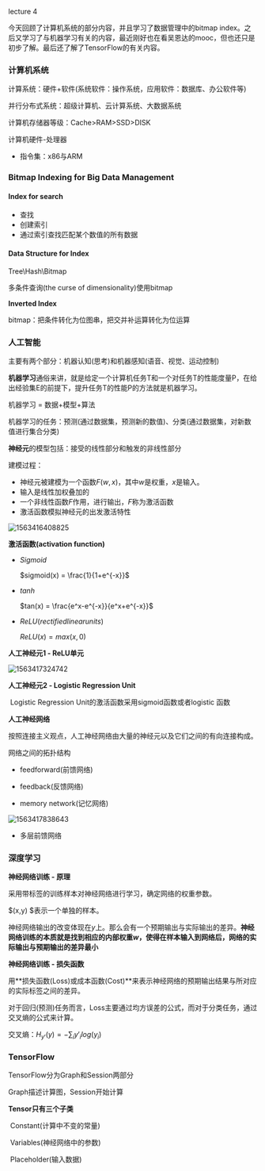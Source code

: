 lecture 4

今天回顾了计算机系统的部分内容，并且学习了数据管理中的bitmap index。之后又学习了与机器学习有关的内容，最近刚好也在看吴恩达的mooc，但也还只是初步了解。最后还了解了TensorFlow的有关内容。

### 计算机系统

计算系统：硬件+软件(系统软件：操作系统，应用软件：数据库、办公软件等)

并行分布式系统：超级计算机、云计算系统、大数据系统



计算机存储器等级：Cache>RAM>SSD>DISK

计算机硬件-处理器

- 指令集：x86与ARM



### Bitmap Indexing for Big Data Management

#### Index for search

- 查找
- 创建索引
- 通过索引查找匹配某个数值的所有数据

#### Data Structure for Index

Tree\Hash\Bitmap

多条件查询(the curse of dimensionality)使用bitmap

**Inverted Index**

bitmap：把条件转化为位图串，把交并补运算转化为位运算



### 人工智能

主要有两个部分：机器认知(思考)和机器感知(语音、视觉、运动控制)

**机器学习**通俗来讲，就是给定一个计算机任务T和一个对任务T的性能度量P，在给出经验集E的前提下，提升任务T的性能P的方法就是机器学习。

机器学习 = 数据+模型+算法

机器学习的任务：预测(通过数据集，预测新的数值)、分类(通过数据集，对新数值进行集合分类)



**神经元**的模型包括：接受的线性部分和触发的非线性部分

建模过程：

- 神经元被建模为一个函数$F(w,x)$，其中$w$是权重，$x$是输入。
- 输入是线性加权叠加的
- 一个非线性函数$F$作用，进行输出，$F$称为激活函数
- 激活函数模拟神经元的出发激活特性

![1563416408825](C:\Users\rikka\AppData\Roaming\Typora\typora-user-images\1563416408825.png)

**激活函数(activation function)**

- $Sigmoid$

  $sigmoid(x) = \frac{1}{1+e^{-x}}$

- $tanh$

  $tan(x) = \frac{e^x-e^{-x}}{e^x+e^{-x}}$

- $ReLU(rectified linear units)$

  $ReLU(x) = max(x,0)$



**人工神经元1 - ReLU单元**

![1563417324742](C:\Users\rikka\AppData\Roaming\Typora\typora-user-images\1563417324742.png)



**人工神经元2 - Logistic Regression Unit**

​		Logistic Regression Unit的激活函数采用sigmoid函数或者logistic 函数



**人工神经网络**

按照连接主义观点，人工神经网络由大量的神经元以及它们之间的有向连接构成。

网络之间的拓扑结构

- feedforward(前馈网络)

- feedback(反馈网络)

- memory network(记忆网络)

![1563417838643](C:\Users\rikka\AppData\Roaming\Typora\typora-user-images\1563417838643.png)

- 多层前馈网络



### 深度学习

**神经网络训练 - 原理**

采用带标签的训练样本对神经网络进行学习，确定网络的权重参数。

$(x,y) $表示一个单独的样本。

神经网络输出的改变体现在$y$上。那么会有一个预期输出与实际输出的差异。**神经网络训练的本质就是找到相应的内部权重$w$，使得在样本输入到网络后，网络的实际输出与预期输出的差异最小**

**神经网络训练 - 损失函数**

用**损失函数(Loss)或成本函数(Cost)**来表示神经网络的预期输出结果与所对应的实际标签之间的差异。

对于回归(预测)任务而言，Loss主要通过均方误差的公式，而对于分类任务，通过交叉熵的公式来计算。

交叉熵：$H_{y'}(y) = - \sum_{i} y'_i log(y_i)$



### TensorFlow

TensorFlow分为Graph和Session两部分

Graph描述计算图，Session开始计算



**Tensor只有三个子类**

​	Constant(计算中不变的常量)

​	Variables(神经网络中的参数)

​	Placeholder(输入数据)

